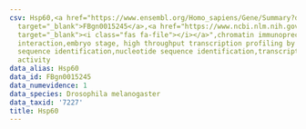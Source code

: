 ```yaml
---
csv: Hsp60,<a href="https://www.ensembl.org/Homo_sapiens/Gene/Summary?db=core;g=FBgn0015245"
  target="_blank">FBgn0015245</a>,<a href="https://www.ncbi.nlm.nih.gov/pubmed/15998452"
  target="_blank"><i class="fas fa-file"></i></a>",chromatin immunoprecipitation assay,direct
  interaction,embryo stage, high throughput transcription profiling by microarray,nucleotide
  sequence identification,nucleotide sequence identification,transcriptional regulation,up-regulates
  activity
data_alias: Hsp60
data_id: FBgn0015245
data_numevidence: 1
data_species: Drosophila melanogaster
data_taxid: '7227'
title: Hsp60
---
```

